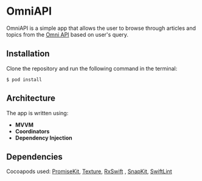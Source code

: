# OmniAPI

OmniAPI is a simple app that allows the user to browse through articles and topics from the [Omni API](http://omni-content.omni.news/search?query=stockholm) based on user's query.

## Installation

Clone the repository and run the following command in the terminal:
```
$ pod install
```

## Architecture

The app is written using:
- **MVVM**
- **Coordinators**
- **Dependency Injection**

## Dependencies

Cocoapods used: [PromiseKit](https://github.com/mxcl/PromiseKit), [Texture](https://texturegroup.org), [RxSwift](https://github.com/ReactiveX/RxSwift) , [SnapKit](https://github.com/SnapKit/SnapKit), [SwiftLint](https://github.com/realm/SwiftLint)
